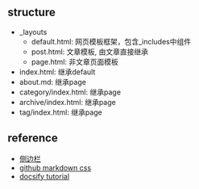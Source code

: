 ## structure

- _layouts
  - default.html: 网页模板框架，包含_includes中组件
  - post.html: 文章模板, 由文章直接继承
  - page.html: 非文章页面模板
- index.html: 继承default
- about.md: 继承page
- category/index.html: 继承page
- archive/index.html: 继承page
- tag/index.html: 继承page

## reference

- [侧边栏](http://www.thomaszhao.cn/2015/01/08/how-do-i-build-this-jekyll-blog/)
- [github markdown css](https://github.com/sindresorhus/github-markdown-css/blob/gh-pages/github-markdown.css)
- [docsify tutorial](https://blog.csdn.net/weixin_33874713/article/details/88705987)
